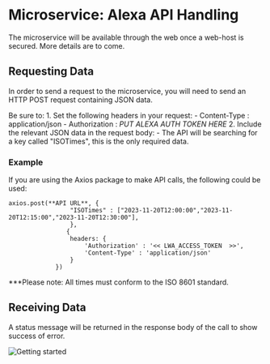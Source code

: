 # Microservice: Alexa API Handling

The microservice will be available through the web once a web-host is secured. More details are to come.

## Requesting Data

In order to send a request to the microservice, you will need to send an HTTP POST request containing JSON data.

Be sure to:
    1. Set the following headers in your request:
        - Content-Type : application/json
        - Authorization : *PUT ALEXA AUTH TOKEN HERE*
    2.  Include the relevant JSON data in the request body:
        - The API will be searching for a key called "ISOTimes", this is the only required data.

### Example

If you are using the Axios package to make API calls, the following could be used:

```
axios.post(**API URL**, {
                 "ISOTimes" : ["2023-11-20T12:00:00","2023-11-20T12:15:00","2023-11-20T12:30:00"],
                 },
                {
                 headers: {
                     'Authorization' : '<< LWA_ACCESS_TOKEN  >>',
                     'Content-Type' : 'application/json'
                 }
             })
```
***Please note: All times must conform to the ISO 8601 standard.

## Receiving Data

A status message will be returned in the response body of the call to show success of error.

<img src="./img.jpg" alt="Getting started" />